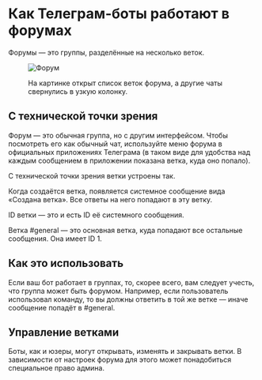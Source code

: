 # Как Телеграм-боты работают в форумах

Форумы — это группы, разделённые на несколько веток.

<figure>

![Форум](/pictures/ru/forum.png)

<figcaption>На картинке открыт список веток форума, а другие чаты свернулись в узкую колонку.</figcaption>
</figure>

## С технической точки зрения

Форум — это обычная группа, но с другим интерфейсом. Чтобы посмотреть его как обычный чат, используйте меню форума
в официальных приложениях Телеграма (в таком виде для удобства над каждым сообщением в приложении показана ветка, куда
оно попало).

С технической точки зрения ветки устроены так.

Когда создаётся ветка, появляется системное сообщение вида «Создана ветка». Все ответы на него попадают в эту ветку.

ID ветки — это и есть ID её системного сообщения.

Ветка #general — это основная ветка, куда попадают все остальные сообщения. Она имеет ID 1.

## Как это использовать

Если ваш бот работает в группах, то, скорее всего, вам следует учесть, что группа может быть форумом. Например, если 
пользователь использовал команду, то вы должны ответить в той же ветке — иначе сообщение попадёт в #general.

## Управление ветками

Боты, как и юзеры, могут открывать, изменять и закрывать ветки. В зависимости от настроек форума для этого может 
понадобиться специальное право админа.

